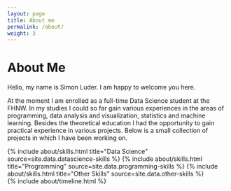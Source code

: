 ```yaml
---
layout: page
title: About me
permalink: /about/
weight: 3
---
```


# **About Me**

Hello, my name is Simon Luder. I am happy to welcome you here.

At the moment I am enrolled as a full-time Data Science student at the FHNW. 
In my studies I could so far gain various experiences in the areas of programming, data analysis and visualization, statistics and machine learning. 
Besides the theoretical education I had the opportunity to gain practical experience in various projects. Below is a small collection of projects in which I have been working on.



<div class="row">
{% include about/skills.html title="Data Science" source=site.data.datascience-skills %}
{% include about/skills.html title="Programming" source=site.data.programming-skills %}
{% include about/skills.html title="Other Skills" source=site.data.other-skills %}
</div>

<div class="row">
{% include about/timeline.html %}
</div>